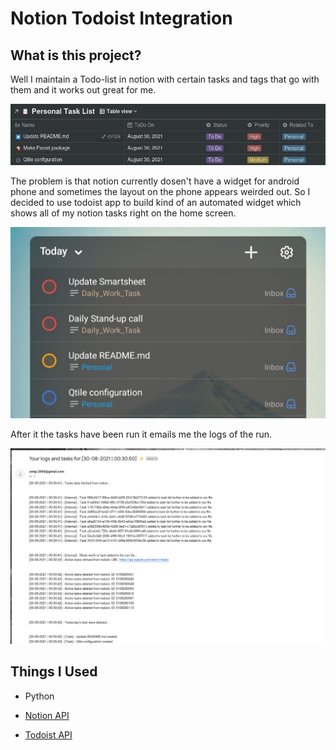 Notion Todoist Integration
================================================================================

What is this project?
--------------------------------------------------------------------------------

Well I maintain a Todo-list in notion with certain tasks and tags that go with them
and it works out great for me.

![Notion](./notion_web-view.png)

The problem is that notion currently dosen't have a widget for android phone and sometimes the layout on the phone appears weirded out. So I decided to use todoist
app to build kind of an automated widget which shows all of my notion tasks 
right on the home screen.

![Todoist](./todoist_widget.jpeg)

After it the tasks have been run it emails me the logs of the run.

![Email](./web-email.png)

Things I Used
--------------------------------------------------------------------------------

- Python
  
- [Notion API](https://developers.notion.com/)
  
- [Todoist API](https://developer.todoist.com/)
  